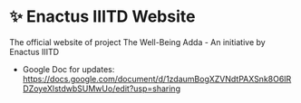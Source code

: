 # :sparkles: Enactus IIITD Website
The official website of project The Well-Being Adda - An initiative by Enactus IIITD

* Google Doc for updates: https://docs.google.com/document/d/1zdaumBogXZVNdtPAXSnk8O6IRDZoyeXlstdwbSUMwUo/edit?usp=sharing

